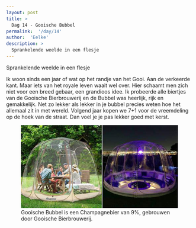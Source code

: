 ```yaml
---
layout: post
title: >
  Dag 14 - Gooische Bubbel
permalink:  '/day/14'
author:  'Eelke'
description: >
  Sprankelende weelde in een flesje
---
```

<p class='intro'><span class='dropcap'>S</span>prankelende weelde in een flesje</p>

Ik woon sinds een jaar of wat op het randje van het Gooi. Aan de verkeerde kant. Maar iets van het royale leven waait wel over. Hier schaamt men zich niet voor een breed gebaar, een grandioos idee. Ik probeerde alle biertjes van de Gooische Bierbrouwerij en de Bubbel was heerlijk, rijk en gemakkelijk. Net zo lekker als lekker in je bubbel precies weten hoe het allemaal zit in met wereld. Volgend jaar kopen we 7+1 voor de vreemdeling op de hoek van de straat. Dan voel je je pas lekker goed met kerst. 

<figure><img src='/assets/img/day_14.jpg' alt=''/> <figcaption>Gooische Bubbel is een Champagnebier van 9%, gebrouwen door Gooische Bierbrouwerij.</figcaption></figure>
